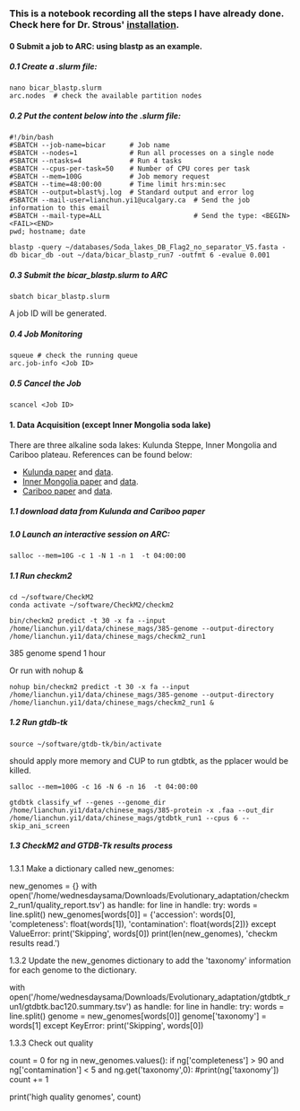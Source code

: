
### This is a notebook recording all the steps I have already done. Check here for Dr. Strous' [installation](https://github.com/kinestetika/cloud-computing-for-microbial-ecology/blob/main/cloud_bio_installs.py).

#### 0 Submit a job to ARC: using blastp as an example.
##### 0.1 Create a .slurm file:

    nano bicar_blastp.slurm
    arc.nodes  # check the available partition nodes

##### 0.2 Put the content below into the .slurm file:

    #!/bin/bash
    #SBATCH --job-name=bicar      # Job name
    #SBATCH --nodes=1             # Run all processes on a single node
    #SBATCH --ntasks=4            # Run 4 tasks
    #SBATCH --cpus-per-task=50    # Number of CPU cores per task
    #SBATCH --mem=100G            # Job memory request
    #SBATCH --time=48:00:00       # Time limit hrs:min:sec
    #SBATCH --output=blast%j.log  # Standard output and error log
    #SBATCH --mail-user=lianchun.yi1@ucalgary.ca  # Send the job information to this email
    #SBATCH --mail-type=ALL                       # Send the type: <BEGIN><FAIL><END>
    pwd; hostname; date
    
    blastp -query ~/databases/Soda_lakes_DB_Flag2_no_separator_V5.fasta -db bicar_db -out ~/data/bicar_blastp_run7 -outfmt 6 -evalue 0.001

##### 0.3 Submit the bicar_blastp.slurm to ARC
 
    sbatch bicar_blastp.slurm
A job ID will be generated.
##### 0.4 Job Monitoring

    squeue # check the running queue
    arc.job-info <Job ID>
##### 0.5 Cancel the Job

    scancel <Job ID> 

#### 1. Data Acquisition (except Inner Mongolia soda lake)
There are three alkaline soda lakes: Kulunda Steppe, Inner Mongolia and Cariboo plateau.
References can be found below:

* [Kulunda paper](https://microbiomejournal.biomedcentral.com/articles/10.1186/s40168-018-0548-7#Ack1) and 
[data](https://www.ncbi.nlm.nih.gov/bioproject/PRJNA434545/).
* [Inner Mongolia paper](https://www.frontiersin.org/articles/10.3389/fmicb.2020.01740/full#footnote11) and [data](https://figshare.com/s/9c3cb76f0c9646a30e94).
* [Cariboo paper](https://www.nature.com/articles/s41467-019-12195-5) and [data](https://www.ncbi.nlm.nih.gov/bioproject/?term=PRJNA377096).

##### 1.1 download data from Kulunda and Cariboo paper


##### 1.0 Launch an interactive session on ARC:

    salloc --mem=10G -c 1 -N 1 -n 1  -t 04:00:00


##### 1.1 Run checkm2 

    cd ~/software/CheckM2
    conda activate ~/software/CheckM2/checkm2

    bin/checkm2 predict -t 30 -x fa --input /home/lianchun.yi1/data/chinese_mags/385-genome --output-directory /home/lianchun.yi1/data/chinese_mags/checkm2_run1
385 genome spend 1 hour

Or run with nohup &

    nohup bin/checkm2 predict -t 30 -x fa --input /home/lianchun.yi1/data/chinese_mags/385-genome --output-directory /home/lianchun.yi1/data/chinese_mags/checkm2_run1 &

##### 1.2 Run gtdb-tk    

    source ~/software/gtdb-tk/bin/activate
should apply more memory and CUP to run gtdbtk, as the pplacer would be killed.

    salloc --mem=100G -c 16 -N 6 -n 16  -t 04:00:00

    gtdbtk classify_wf --genes --genome_dir /home/lianchun.yi1/data/chinese_mags/385-protein -x .faa --out_dir /home/lianchun.yi1/data/chinese_mags/gtdbtk_run1 --cpus 6 --skip_ani_screen


##### 1.3 CheckM2 and GTDB-Tk results process
1.3.1 Make a dictionary called new_genomes:

new_genomes = {}
with open('/home/wednesdaysama/Downloads/Evolutionary_adaptation/checkm2_run1/quality_report.tsv') as handle:
    for line in handle:
        try:
            words = line.split()
            new_genomes[words[0]] = {'accession': words[0],
                                 'completeness': float(words[1]),
                                 'contamination': float(words[2])}
        except ValueError:
            print('Skipping', words[0])
print(len(new_genomes), 'checkm results read.')

1.3.2 Update the new_genomes dictionary to add the 'taxonomy' information for each genome to the dictionary.

with open('/home/wednesdaysama/Downloads/Evolutionary_adaptation/gtdbtk_run1/gtdbtk.bac120.summary.tsv') as handle:
    for line in handle:
        try:
            words = line.split()
            genome = new_genomes[words[0]]
            genome['taxonomy'] = words[1]
        except KeyError:
            print('Skipping', words[0])

1.3.3 Check out quality 

count = 0
for ng in new_genomes.values():
    if ng['completeness'] > 90 and ng['contamination'] < 5 and ng.get('taxonomy',0):
        #print(ng['taxonomy'])
       count += 1

print('high quality genomes', count)

